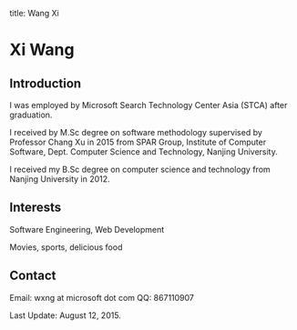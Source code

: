title: Wang Xi

# Xi Wang

## Introduction

I was employed by Microsoft Search Technology Center Asia (STCA) after graduation.

I received by M.Sc degree on software methodology supervised by Professor Chang Xu in 2015 from SPAR Group, Institute of Computer Software, Dept. Computer Science and Technology, Nanjing University.

I received my B.Sc degree on computer science and technology from Nanjing University in 2012.


## Interests
Software Engineering, Web Development

Movies, sports, delicious food

## Contact
Email: wxng at microsoft dot com
QQ: 867110907


Last Update: August 12, 2015.
